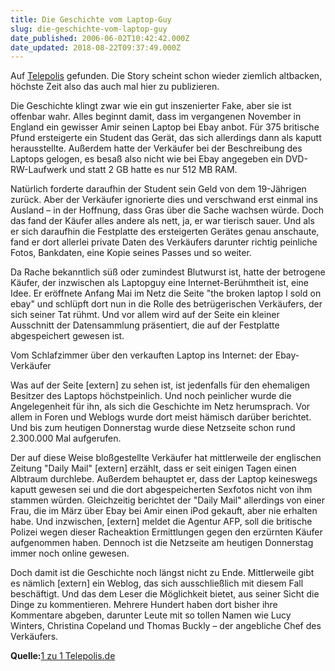 ```yaml
---
title: Die Geschichte vom Laptop-Guy
slug: die-geschichte-vom-laptop-guy
date_published: 2006-06-02T10:42:42.000Z
date_updated: 2018-08-22T09:37:49.000Z
---
```


Auf [Telepolis](http://www.heise.de/tp/r4/artikel/22/22797/1.html) gefunden. Die Story scheint schon wieder ziemlich altbacken, höchste Zeit also das auch mal hier zu publizieren.

Die Geschichte klingt zwar wie ein gut inszenierter Fake, aber sie ist offenbar wahr. Alles beginnt damit, dass im vergangenen November in England ein gewisser Amir seinen Laptop bei Ebay anbot. Für 375 britische Pfund ersteigerte ein Student das Gerät, das sich allerdings dann als kaputt herausstellte. Außerdem hatte der Verkäufer bei der Beschreibung des Laptops gelogen, es besaß also nicht wie bei Ebay angegeben ein DVD-RW-Laufwerk und statt 2 GB hatte es nur 512 MB RAM.

Natürlich forderte daraufhin der Student sein Geld von dem 19-Jährigen zurück. Aber der Verkäufer ignorierte dies und verschwand erst einmal ins Ausland – in der Hoffnung, dass Gras über die Sache wachsen würde. Doch das fand der Käufer alles andere als nett, ja, er war tierisch sauer. Und als er sich daraufhin die Festplatte des ersteigerten Gerätes genau anschaute, fand er dort allerlei private Daten des Verkäufers darunter richtig peinliche Fotos, Bankdaten, eine Kopie seines Passes und so weiter.

Da Rache bekanntlich süß oder zumindest Blutwurst ist, hatte der betrogene Käufer, der inzwischen als Laptopguy eine Internet-Berühmtheit ist, eine Idee. Er eröffnete Anfang Mai im Netz die Seite "the broken laptop I sold on ebay" und schlüpft dort nun in die Rolle des betrügerischen Verkäufers, der sich seiner Tat rühmt. Und vor allem wird auf der Seite ein kleiner Ausschnitt der Datensammlung präsentiert, die auf der Festplatte abgespeichert gewesen ist.

Vom Schlafzimmer über den verkauften Laptop ins Internet: der Ebay-Verkäufer

Was auf der Seite [extern] zu sehen ist, ist jedenfalls für den ehemaligen Besitzer des Laptops höchstpeinlich. Und noch peinlicher wurde die Angelegenheit für ihn, als sich die Geschichte im Netz herumsprach. Vor allem in Foren und Weblogs wurde dort meist hämisch darüber berichtet. Und bis zum heutigen Donnerstag wurde diese Netzseite schon rund 2.300.000 Mal aufgerufen.

Der auf diese Weise bloßgestellte Verkäufer hat mittlerweile der englischen Zeitung "Daily Mail" [extern] erzählt, dass er seit einigen Tagen einen Albtraum durchlebe. Außerdem behauptet er, dass der Laptop keineswegs kaputt gewesen sei und die dort abgespeicherten Sexfotos nicht von ihm stammen würden. Gleichzeitig berichtet der "Daily Mail" allerdings von einer Frau, die im März über Ebay bei Amir einen iPod gekauft, aber nie erhalten habe. Und inzwischen, [extern] meldet die Agentur AFP, soll die britische Polizei wegen dieser Racheaktion Ermittlungen gegen den erzürnten Käufer aufgenommen haben. Dennoch ist die Netzseite am heutigen Donnerstag immer noch online gewesen.

Doch damit ist die Geschichte noch längst nicht zu Ende. Mittlerweile gibt es nämlich [extern] ein Weblog, das sich ausschließlich mit diesem Fall beschäftigt. Und das dem Leser die Möglichkeit bietet, aus seiner Sicht die Dinge zu kommentieren. Mehrere Hundert haben dort bisher ihre Kommentare abgeben, darunter Leute mit so tollen Namen wie Lucy Winters, Christina Copeland und Thomas Buckly – der angebliche Chef des Verkäufers.

**Quelle:**[1 zu 1 Telepolis.de](http://www.heise.de/tp/r4/artikel/22/22797/1.html)
